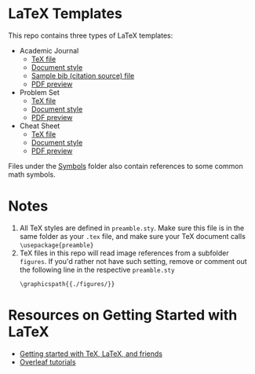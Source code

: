 # LaTeX Templates
This repo contains three types of LaTeX templates: 
* Academic Journal
  * [TeX file](https://github.com/scaotravis/LaTeX-Templates/blob/master/Academic-Journal/journal.tex)
  * [Document style](https://github.com/scaotravis/LaTeX-Templates/blob/master/Academic-Journal/preamble.sty)
  * [Sample bib (citation source) file](https://github.com/scaotravis/LaTeX-Templates/blob/master/Academic-Journal/bibliography.bib)
  * [PDF preview](https://github.com/scaotravis/LaTeX-Templates/blob/master/Academic-Journal/journal.pdf)
* Problem Set
  * [TeX file](https://github.com/scaotravis/LaTeX-Templates/blob/master/Problem-Set/problem-set.tex)
  * [Document style](https://github.com/scaotravis/LaTeX-Templates/blob/master/Problem-Set/preamble.sty)
  * [PDF preview](https://github.com/scaotravis/LaTeX-Templates/blob/master/Problem-Set/problem-set.pdf)
* Cheat Sheet
  * [TeX file](https://github.com/scaotravis/LaTeX-Templates/blob/master/Cheat-Sheet/cheat-sheet.tex)
  * [Document style](https://github.com/scaotravis/LaTeX-Templates/blob/master/Cheat-Sheet/preamble.sty)
  * [PDF preview](https://github.com/scaotravis/LaTeX-Templates/blob/master/Cheat-Sheet/cheat-sheet.pdf)

Files under the [Symbols](https://github.com/scaotravis/LaTeX-Templates/tree/master/Symbols) folder also contain references to some common math symbols. 

# Notes
1. All TeX styles are defined in `preamble.sty`. Make sure this file is in the same folder as your `.tex` file, and make sure your TeX document calls `\usepackage{preamble}`
2. TeX files in this repo will read image references from a subfolder `figures`. If you'd rather not have such setting, remove or comment out the following line in the respective `preamble.sty`
    ```
    \graphicspath{{./figures/}}
    ```

# Resources on Getting Started with LaTeX
* [Getting started with TeX, LaTeX, and friends](https://www.tug.org/begin.html)
* [Overleaf tutorials](https://www.overleaf.com/learn/latex/Tutorials)
